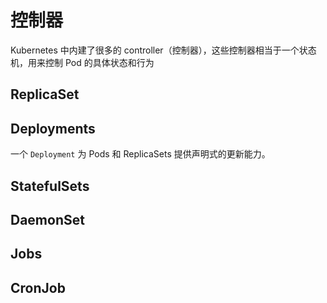 # 控制器

Kubernetes 中内建了很多的 controller（控制器），这些控制器相当于一个状态机，用来控制 Pod 的具体状态和行为

## ReplicaSet

## Deployments

一个 `Deployment` 为 Pods 和 ReplicaSets 提供声明式的更新能力。

## StatefulSets

## DaemonSet

## Jobs

## CronJob
